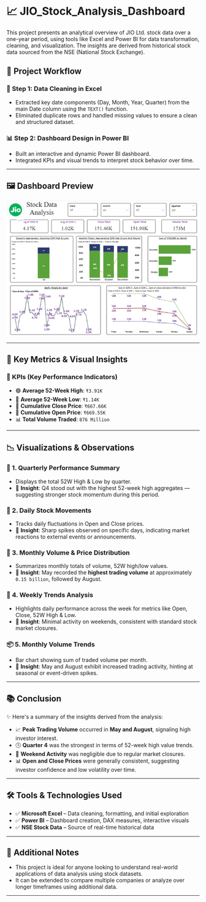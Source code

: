 # 📈 JIO_Stock_Analysis_Dashboard
This project presents an analytical overview of JIO Ltd. stock data over a one-year period, using tools like Excel and Power BI for data transformation, cleaning, and visualization. The insights are derived from historical stock data sourced from the NSE (National Stock Exchange).

## 🔁 Project Workflow

### 🧹 Step 1: Data Cleaning in Excel
- Extracted key date components (Day, Month, Year, Quarter) from the main Date column using the `TEXT()` function.
- Eliminated duplicate rows and handled missing values to ensure a clean and structured dataset.

### 📊 Step 2: Dashboard Design in Power BI
- Built an interactive and dynamic Power BI dashboard.
- Integrated KPIs and visual trends to interpret stock behavior over time.

---

## 🖼️ Dashboard Preview

![Dashboard Preview](<Stock_Analyze_Dashboard.png>)

---

## 📌 Key Metrics & Visual Insights

### 🧮 KPIs (Key Performance Indicators)
- 🟢 **Average 52-Week High**: `₹3.91K`
- 🔴 **Average 52-Week Low**: `₹1.14K`
- 📘 **Cumulative Close Price**: `₹667.66K`
- 📙 **Cumulative Open Price**: `₹669.55K`
- 📊 **Total Volume Traded**: `876 Million`

---

## 📉 Visualizations & Observations

### 🔳 1. Quarterly Performance Summary
- Displays the total 52W High & Low by quarter.
- 📝 **Insight**: Q4 stood out with the highest 52-week high aggregates — suggesting stronger stock momentum during this period.

### 📅 2. Daily Stock Movements
- Tracks daily fluctuations in Open and Close prices.
- 📝 **Insight**: Sharp spikes observed on specific days, indicating market reactions to external events or announcements.

### 📆 3. Monthly Volume & Price Distribution
- Summarizes monthly totals of volume, 52W high/low values.
- 📝 **Insight**: May recorded the **highest trading volume** at approximately `0.15 billion`, followed by August.

### 📌 4. Weekly Trends Analysis
- Highlights daily performance across the week for metrics like Open, Close, 52W High & Low.
- 📝 **Insight**: Minimal activity on weekends, consistent with standard stock market closures.

### 📦 5. Monthly Volume Trends
- Bar chart showing sum of traded volume per month.
- 📝 **Insight**: May and August exhibit increased trading activity, hinting at seasonal or event-driven spikes.

---

## 📚 Conclusion

✨ Here's a summary of the insights derived from the analysis:

- 📈 **Peak Trading Volume** occurred in **May and August**, signaling high investor interest.
- 🕓 **Quarter 4** was the strongest in terms of 52-week high value trends.
- 🚫 **Weekend Activity** was negligible due to regular market closures.
- 📊 **Open and Close Prices** were generally consistent, suggesting investor confidence and low volatility over time.

---

## 🛠️ Tools & Technologies Used
- ✅ **Microsoft Excel** – Data cleaning, formatting, and initial exploration  
- ✅ **Power BI** – Dashboard creation, DAX measures, interactive visuals  
- ✅ **NSE Stock Data** – Source of real-time historical data  

---

## 📎 Additional Notes
- This project is ideal for anyone looking to understand real-world applications of data analysis using stock datasets.
- It can be extended to compare multiple companies or analyze over longer timeframes using additional data.

---
